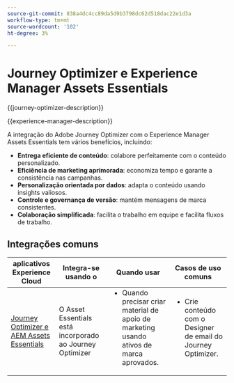 ```yaml
---
source-git-commit: 838a4dc4cc89da5d9b3798dc62d518dac22e1d3a
workflow-type: tm+mt
source-wordcount: '102'
ht-degree: 3%

---
```



# Journey Optimizer e Experience Manager Assets Essentials

{{journey-optimizer-description}}

{{experience-manager-description}}

A integração do Adobe Journey Optimizer com o Experience Manager Assets Essentials tem vários benefícios, incluindo:

+ **Entrega eficiente de conteúdo**: colabore perfeitamente com o conteúdo personalizado.
+ **Eficiência de marketing aprimorada**: economiza tempo e garante a consistência nas campanhas.
+ **Personalização orientada por dados**: adapta o conteúdo usando insights valiosos.
+ **Controle e governança de versão**: mantém mensagens de marca consistentes.
+ **Colaboração simplificada**: facilita o trabalho em equipe e facilita fluxos de trabalho.

## Integrações comuns

<table>
    <thead>
        <tr>
            <th>aplicativos Experience Cloud</th>
            <th>Integra-se usando o</th>
            <th>Quando usar</th>
            <th>Casos de uso comuns</th>
        </tr>
    </thead>
    <tbody>
        <tr>
            <td><a href="https://experienceleague.adobe.com/docs/journey-optimizer-learn/tutorials/email-channel/create-content-with-the-email-designer.html?lang=pt-BR" target="_blank" rel="noreferrer">Journey Optimizer e AEM Assets Essentials</a></td>
            <td>O Asset Essentials está incorporado ao Journey Optimizer</td>
            <td>
                <ul style="margin-top: 0;">
                    <li>Quando precisar criar material de apoio de marketing usando ativos de marca aprovados.</li>
                </ul>
            </td>
            <td>
                <ul style="margin-top: 0;"><li>Crie conteúdo com o Designer de email do Journey Optimizer.</li></ul>
            </td>
        </tr>        
    </tbody>          
</table>
